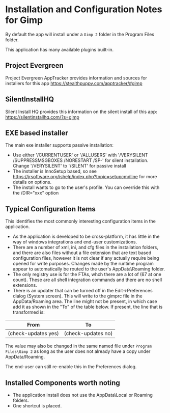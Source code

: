 # Installation and Configuration Notes for Gimp

By default the app will install under a `Gimp 2` folder in the Program Files folder.

This application has many available plugins built-in.

## Project Evergreen
Project Evergreen AppTracker provides information and sources for installers for this app https://stealthpuppy.com/apptracker/#gimp 


## SilentInstallHQ
Silent Install HQ provides this information on the silent install of this app: https://silentinstallhq.com/?s=gimp 


## EXE based installer

The main exe installer supports passive installation:
* Use either '/CURRENTUSER' or '/ALLUSERS' with  '/VERYSILENT /SUPPRESSMSGBOXES /NORESTART /SP-' for silent installation. Change '/VERYSILENT' to '/SILENT' for passive install
* The installer is InnoSetup based, so see https://jrsoftware.org/ishelp/index.php?topic=setupcmdline for more details on options.
* The install wants to go to the user's profile.  You can override this with the /DIR="xxx" option


## Typical Configuration Items 

This identifies the most commonly interesting configuration items in the application.

* As the application is developed to be cross-platform, it has little in the way of windows integrations and end-user customizations.  
* There are a number of xml, ini, and cfg files in the installation folders, and there are also files without a file extension that are text based configuration files, however it is not clear if any actually require being opened for write purposes.  Changes made by the runtime program appear to automatically be routed to the user's AppData\Roaming folder.
* The only registry use is for the FTAs, whch there are a lot of (67 at one count).  These are all shell integration commands and there are no shell extensions.
* There is an updater that can be turned off in the Edit->Preferences dialog (System screen). This will write to the gimprc file in the AppData/Roaming area.  The line might not be present, in which case add it as shown in the "To" of the table below. If present, the line that is transformed is:

| From | To |
|----|----|
| (check-updates yes) | (check-updates no) |

The value may also be changed in the same named file under `Program Files\Gimp 2` as long as the user does not already have a copy under AppData/Roaming.

The end-user can still re-enable this in the Preferences dialog.

## Installed Components worth noting

* The application install does not use the AppData\Local or Roaming folders. 
* One shortcut is placed.
